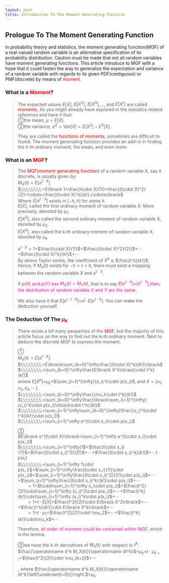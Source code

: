```yaml
---
layout: post
title: Introduction To The Moment Generating Function
---
```


## Prologue To The Moment Generating Function
<p class="message">
In probability theory and statistics, the moment generating function(MGF) of a real-valued random variable is an alternative specification of its probability distribution.  Caution must be made that not all random variables 
have moment generating functions.  This article introduce to MGF with a hope that it could fasten the way to generalize the expectation and variance of a random variable with regards to its given PDF(contiguous) or PMF(discrete) 
by means of <font color="Red">moment</font>.
</p>

### What is a <font color="Red">Moment</font>?
>The expected values $E\lbrack X\rbrack$, $E\lbrack X^2\rbrack$, $E\lbrack X^3\rbrack$,..., and $E\lbrack X^r\rbrack$ are called <font color="Red">moments</font>.  As you might already have explored in the statistics related reference and have it that:  
>&#10112;the mean, $\mu=E\lbrack X\rbrack$.  
>&#10113;the variance, $\sigma^2=Var\lbrack X\rbrack=E\lbrack X^2\rbrack-E^2\lbrack X\rbrack$.  
>
>They are called the <font color="Red">functions of moments</font>, sometimes are difficult to found.  The moment generating function provides an add-in in finding the k-th ordinary moment, the mean, and even more.  

### What is an <font color="Red">MGF</font>?
>The <font color="Red">MGF(moment generating function)</font> of a random variable X, say it discrete, is usually given by:  
>$M_X(t)=E\lbrack e^{t\cdot X}\rbrack$  
>$\;\;\;\;\;\;\;\;=E\lbrack 1+\frac{t\cdot X}{1!}+\frac{(t\cdot X)^2}{2!}+\cdots+\frac{(t\cdot X)^k}{k!}+\cdots\rbrack$  
>Where $E\lbrack e^{t\cdot X}\rbrack$ exists in $\lbrack -h, h\rbrack$ for some $h$.  
>$E\lbrack X\rbrack$, called the first ordinary moment of random variable $X$.  More precisely, denoted by $\mu_1$.  
>$E\lbrack X^2\rbrack$, also called the second ordinary moment of random variable $X$, denoted by $\mu_2$.  
>$E\lbrack X^k\rbrack$, also called the k-th ordinary moment of random variable $X$, denoted by $\mu_k$.  
>
>$e^{t\cdot X}=1$+$\frac{t\cdot X}{1!}$+$\frac{(t\cdot X)^2}{2!}$+$\cdots$+$\frac{(t\cdot X)^k}{k!}$+$\cdots$  
>By above Taylor series, the coefficient of $X^k$ is $\frac{t^k}{k!}$, hence, if $M_X(t)$ exists for $-h<t<h$, there must exist a mapping between the random variable $X$ and $e^{t\cdot X}$.  
>
>If <font color="DeepPink">$p(X)$ and $p(Y)$ has $M_X(t)=M_Y(t)$</font>, that is to say <font color="DeepPink">$E\lbrack e^{t\cdot X}\rbrack$=$\lbrack e^{t\cdot Y}\rbrack$,then, the distribution of random variable $X$ and $Y$ are the same</font>.  
>
>We also have it that $E\lbrack e^{i\cdot t\cdot X}\rbrack$=$e^i\cdot$ $E\lbrack e^{t\cdot X}\rbrack$.  You can make the deduction yourself.  

### The Deduction Of The <font color="Red">$\mu_k$</font>
>There exists a lof many peoperties of the <font color="Red">MGF</font>, but the majority of this article focus on the way to find out the k-th ordinary moment.  Next to deduce the discrete MGF to express the moment.  
>
>&#10112;  
>$M_X(t)=E\lbrack e^{t\cdot X}\rbrack$  
>$\;\;\;\;\;\;\;\;=E\lbrack\sum_{k=0}^\infty\frac{(t\cdot X)^k}{k!}\rbrack$  
>$\;\;\;\;\;\;\;\;=\sum_{k=0}^\infty\frac{E\lbrack X^k\rbrack\cdot t^k}{k!}$  
>where $E\lbrack X^k\rbrack$=$\mu_k$=$\sum_{i=1}^{\infty}(x_i)^k\cdot p(x_i)$, and $X=\{x_1,x_2,x_3,\cdots\}$,  
>$\;\;\;\;\;\;\;\;=\sum_{k=0}^\infty\frac{\mu_k\cdot t^k}{k!}$  
>$\;\;\;\;\;\;\;\;=\sum_{k=0}^\infty\frac{\lbrack\sum_{i=1}^{\infty}(x_i)^k\cdot p(x_i)\rbrack\cdot t^k}{k!}$  
>$\;\;\;\;\;\;\;\;=\sum_{i=1}^\infty\sum_{k=0}^{\infty}\frac{(x_i)^k\cdot t^k}{k!}\cdot p(x_i)$  
>$\;\;\;\;\;\;\;\;=\sum_{i=1}^\infty e^{t\cdot x_i}\cdot p(x_i)$  
>
>&#10113;  
>$E\lbrack e^{t\cdot X}\rbrack=\sum_{i=1}^\infty e^{t\cdot x_i}\cdot p(x_i)$  
>$\;\;\;\;\;\;\;\;=\sum_{i=1}^\infty(1$+$\frac{t\cdot x_i}{1!}$+$\frac{(t\cdot x_i)^2}{2!}$+$\cdots$+$\frac{(t\cdot x_i)^k}{k!}$+$\cdots)\cdot p(x_i)$  
>$\;\;\;\;\;\;\;\;=\sum_{i=1}^\infty 1\cdot p(x_i)$+$\sum_{i=1}^\infty\frac{t\cdot x_i}{1!}\cdot p(x_i)$+$\sum_{i=1}^\infty\frac{(t\cdot x_i)^2}{2!}\cdot p(x_i)$+$\cdots$+$\sum_{i=1}^\infty\frac{(t\cdot x_i)^k}{k!}\cdot p(x_i)$+$\cdots$    
>$\;\;\;\;\;\;\;\;=1$+$t\cdot\sum_{i=1}^\infty x_i\cdot p(x_i)$+$\frac{t^2}{2!}\cdot\sum_{i=1}^\infty (x_i)^2\cdot p(x_i)$+$\cdots$+$\frac{t^k}{k!}\cdot\sum_{i=1}^\infty (x_i)^k\cdot p(x_i)$+$\cdots$  
>$\;\;\;\;\;\;\;\;=1$+$t\cdot E\lbrack X\rbrack$+$\frac{t^2}{2!}\cdot E\lbrack X^2\rbrack$+$\cdots$+$\frac{t^k}{k!}\cdot E\lbrack X^k\rbrack$+$\cdots$  
>$\;\;\;\;\;\;\;\;=1$+$t\cdot \mu_1$+$\frac{t^2}{2!}\cdot \mu_2$+$\cdots$+$\frac{t^k}{k!}\cdot\mu_k$+$\cdots$  
>
>Therefore, <font color="DeepPink">all order of moment could be contained within MGF</font>, which is the lemma.  
>
>&#10114;we have the k-th derivatives of $M_X(t)$ with respect to $t^k$:  
>$\frac{\operatorname d^k M_X(t)}{\operatorname dt^k}$=$\mu_k$+$t\cdot \mu_{k+1}$+$\frac{t^2}{2!}\cdot \mu_{k+2}$+$\cdots$  
>
>, where $\frac{\operatorname d^k M_X(t)}{\operatorname dt^k}\left|\underset{t=0}{}\right.$=$\mu_k$  


<!-- Notes -->
<!-- <font color="OrangeRed">items, verb, to make it the focus</font> -->
<!-- <font color="Red">KKT</font> -->
<!-- <font color="Red">SMO heuristics</font> -->
<!-- <font color="DeepSkyBlue">suggested item, soft item</font> -->
<!-- <font color="RoyalBlue">old alpha</font> -->
<!-- <font color="Green">new alpha</font> -->

<!-- <font color="DeepPink">positive conclusion, finding</font> -->
<!-- <font color="DimGray">negative conclusion, finding</font> -->

<!-- <font color="#00ADAD">policy</font> -->
<!-- <font color="#6100A8">full observable</font> -->
<!-- <font color="#FFAC12">partial observable</font> -->
<!-- <font color="#EB00EB">stochastic</font> -->
<!-- <font color="#8400E6">state transition</font> -->
<!-- <font color="#D600D6">discount factor gamma $\gamma$</font> -->
<!-- <font color="#D600D6">$V(S)$</font> -->
<!-- <font color="#9300FF">immediate reward R(S)</font> -->